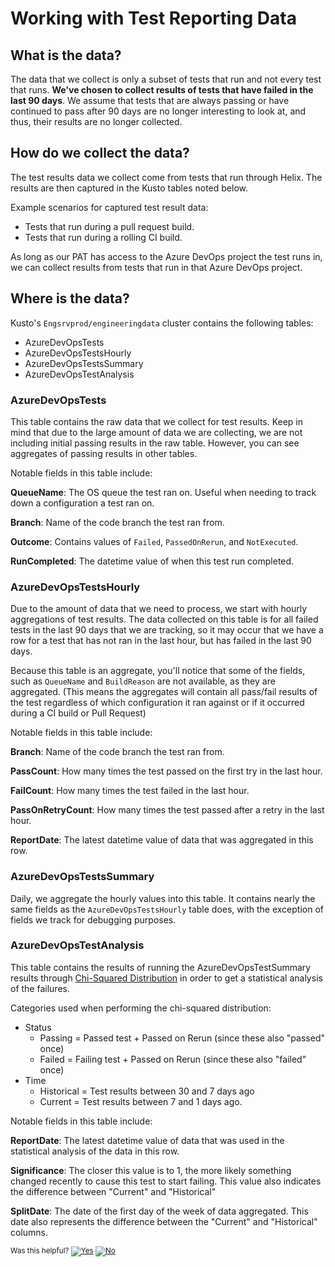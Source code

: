 # Working with Test Reporting Data

## What is the data? 

The data that we collect is only a subset of tests that run and not every test that runs. **We've chosen to collect results of tests that have failed in the last 90 days**. We assume that tests that are always passing or have continued to pass after 90 days are no longer interesting to look at, and thus, their results are no longer collected. 

## How do we collect the data? 

The test results data we collect come from tests that run through Helix. The results are then captured in the Kusto tables noted below. 

Example scenarios for captured test result data: 
- Tests that run during a pull request build.
- Tests that run during a rolling CI build. 

As long as our PAT has access to the Azure DevOps project the test runs in, we can collect results from tests that run in that Azure DevOps project. 

## Where is the data? 

Kusto's `Engsrvprod/engineeringdata` cluster contains the following tables: 

- AzureDevOpsTests
- AzureDevOpsTestsHourly
- AzureDevOpsTestsSummary
- AzureDevOpsTestAnalysis

### AzureDevOpsTests

This table contains the raw data that we collect for test results. Keep in mind that due to the large amount of data we are collecting, we are not including initial passing results in the raw table. However, you can see aggregates of passing results in other tables. 

Notable fields in this table include: 

**QueueName**: The OS queue the test ran on. Useful when needing to track down a configuration a test ran on. 

**Branch**: Name of the code branch the test ran from.

**Outcome**: Contains values of `Failed`, `PassedOnRerun`, and `NotExecuted`.

**RunCompleted**: The datetime value of when this test run completed. 

### AzureDevOpsTestsHourly

Due to the amount of data that we need to process, we start with hourly aggregations of test results. The data collected on this table is for all failed tests in the last 90 days that we are tracking, so it may occur that we have a row for a test that has not ran in the last hour, but has failed in the last 90 days. 

Because this table is an aggregate, you'll notice that some of the fields, such as `QueueName` and `BuildReason` are not available, as they are aggregated. (This means the aggregates will contain all pass/fail results of the test regardless of which configuration it ran against or if it occurred during a CI build or Pull Request)

Notable fields in this table include:

**Branch**: Name of the code branch the test ran from. 

**PassCount**: How many times the test passed on the first try in the last hour.

**FailCount**: How many times the test failed in the last hour. 

**PassOnRetryCount**: How many times the test passed after a retry in the last hour. 

**ReportDate**: The latest datetime value of data that was aggregated in this row. 

### AzureDevOpsTestsSummary

Daily, we aggregate the hourly values into this table. It contains nearly the same fields as the `AzureDevOpsTestsHourly` table does, with the exception of fields we track for debugging purposes. 

### AzureDevOpsTestAnalysis

This table contains the results of running the AzureDevOpsTestSummary results through [Chi-Squared Distribution](https://en.wikipedia.org/wiki/Chi-squared_distribution) in order to get a statistical analysis of the failures. 

Categories used when performing the chi-squared distribution: 
- Status
    - Passing = Passed test + Passed on Rerun (since these also "passed" once) 
    - Failed = Failing test + Passed on Rerun (since these also "failed" once)
- Time
    - Historical = Test results between 30 and 7 days ago
    - Current = Test results between 7 and 1 days ago. 

Notable fields in this table include:

**ReportDate**: The latest datetime value of data that was used in the statistical analysis of the data in this row. 

**Significance**: The closer this value is to 1, the more likely something changed recently to cause this test to start failing. This value also indicates the difference between "Current" and "Historical"

**SplitDate**: The date of the first day of the week of data aggregated. This date also represents the difference between the "Current" and "Historical" columns. 


<!-- Begin Generated Content: Doc Feedback -->
<sub>Was this helpful? [![Yes](https://helix.dot.net/f/ip/5?p=Documentation%5CAzureDevOps%5CTestReportingData.md)](https://helix.dot.net/f/p/5?p=Documentation%5CAzureDevOps%5CTestReportingData.md) [![No](https://helix.dot.net/f/in)](https://helix.dot.net/f/n/5?p=Documentation%5CAzureDevOps%5CTestReportingData.md)</sub>
<!-- End Generated Content-->
